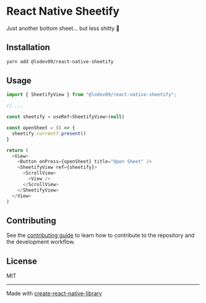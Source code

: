 # React Native Sheetify

Just another bottom sheet... but less shitty 💩

## Installation

```sh
yarn add @lodev09/react-native-sheetify
```

## Usage

```js
import { SheetifyView } from "@lodev09/react-native-sheetify";

// ...

const sheetify = useRef<SheetifyView>(null)

const openSheet = () => {
  sheetify.current?.present()
}

return (
  <View>
    <Button onPress={openSheet} title="Open Sheet" />
    <SheetifyView ref={sheetify}>
      <ScrollView>
        <View />
      </ScrollView>
    </SheetifyView>
  </View>
)
```

## Contributing

See the [contributing guide](CONTRIBUTING.md) to learn how to contribute to the repository and the development workflow.

## License

MIT

---

Made with [create-react-native-library](https://github.com/callstack/react-native-builder-bob)

